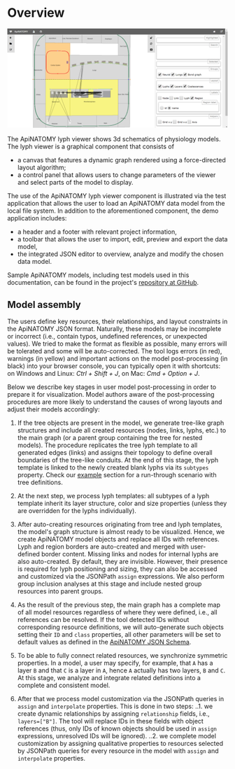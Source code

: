 # Overview
 
<img class="screen-shot no-border" src="asset/main.png" width="600px"> 
 
The ApiNATOMY lyph viewer shows 3d schematics of physiology models.
The lyph viewer is a graphical component that consists of

* a canvas that features a dynamic graph rendered using a force-directed layout algorithm;
* a control panel that allows users to change parameters of the viewer and select parts of the model to display.
 
The use of the ApiNATOMY lyph viewer component is illustrated via the test application that allows the user to load an ApiNATOMY data model from the local file system. In addition to the aforementioned component, the demo application includes:
 
* a header and a footer with relevant project information, 
* a toolbar that allows the user to import, edit, preview and export the data model,
* the integrated JSON editor to overview, analyze and modify the chosen data model.  

Sample ApiNATOMY models, including test models used in this documentation, can be found in the project's [repository at GitHub](https://github.com/open-physiology/open-physiology-viewer/tree/master/test/data).

## Model assembly
The users define key resources, their relationships, and layout constraints in the ApiNATOMY JSON format.
Naturally, these models may be incomplete or incorrect (i.e., contain typos,
undefined references, or unexpected values). We tried to make the format as flexible as possible,
many errors will be tolerated and some will be auto-corrected.
The tool logs errors (in red), warnings (in yellow) and important actions on the model post-processing (in black) into your browser console, you can typically open it with shortcuts:
on Windows and Linux: *Ctrl + Shift + J*, on Mac: *Cmd + Option + J*.

Below we describe key stages in user model post-processing in order to prepare it for visualization.
Model authors aware of the post-processing procedures are more likely to understand the causes of
wrong layouts and adjust their models accordingly:

1. If the tree objects are present in the model, we generate tree-like graph structures and include all
created resources (nodes, links, lyphs, etc.) to the main graph (or a parent group containing the tree for nested models).
The procedure replicates the tree lyph template to all generated edges (links) and assigns their topology to define overall boundaries of the tree-like conduits. At the end of this stage, the lyph template
is linked to the newly created blank lyphs via its `subtypes` property.
Check our [example](examples) section for a run-through scenario with tree definitions.

2. At the next step, we process lyph templates: all subtypes of a lyph template inherit its layer structure,
color and size properties (unless they are overridden for the lyphs individually).

3. After auto-creating resources originating from tree and lyph templates, the model's graph structure is almost ready to be visualized. Hence, we create ApiNATOMY model objects and replace all IDs with references. Lyph and region borders are auto-created and merged with user-defined border content. Missing links and nodes for internal lyphs are also auto-created.
 By default, they are invisible. However, their presence is required for
 lyph positioning and sizing, they can also be accessed and customized via the JSONPath `assign` expressions.
 We also perform group inclusion analyses at this stage and include nested group resources into
 parent groups.

4. As the result of the previous step, the main graph has a complete map of all model resources
regardless of where they were defined, i.e., all references can be resolved. If the tool detected IDs without
corresponding resource definitions, we will auto-generate such objects setting their `ID` and `class` properties, all other parameters will be set to default values as defined in the
[ApiNATOMY JSON Schema](../schema/index.html).

5. To be able to fully connect related resources, we synchronize symmetric properties.
In a model, a user may specify, for example, that `A` has a layer `B` and that `C` is a layer in `A`,
hence `A` actually has two layers, `B` and `C`. At this stage, we analyze and integrate related
definitions into a complete and consistent model.

6. After that we process model customization via the JSONPath queries in `assign` and `interpolate` properties. This is done in two steps:
 ..1. we create dynamic relationships by assigning `relationship` fields, i.e., `layers=["B"]`. The tool will replace IDs in these fields with object references (thus, only IDs of known objects should be used in `assign` expressions, unresolved IDs will be ignored).
 ..2. we complete model customization by assigning qualitative properties to resources selected
 by JSONPath queries for every resource in the model with `assign` and `interpolate` properties.